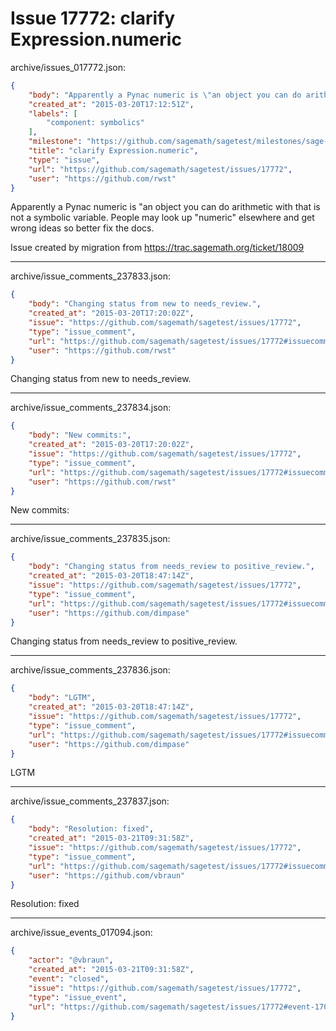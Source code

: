 # Issue 17772: clarify Expression.numeric

archive/issues_017772.json:
```json
{
    "body": "Apparently a Pynac numeric is \"an object you can do arithmetic with that is not a symbolic variable. People may look up \"numeric\" elsewhere and get wrong ideas so better fix the docs.\n\nIssue created by migration from https://trac.sagemath.org/ticket/18009\n\n",
    "created_at": "2015-03-20T17:12:51Z",
    "labels": [
        "component: symbolics"
    ],
    "milestone": "https://github.com/sagemath/sagetest/milestones/sage-6.6",
    "title": "clarify Expression.numeric",
    "type": "issue",
    "url": "https://github.com/sagemath/sagetest/issues/17772",
    "user": "https://github.com/rwst"
}
```
Apparently a Pynac numeric is "an object you can do arithmetic with that is not a symbolic variable. People may look up "numeric" elsewhere and get wrong ideas so better fix the docs.

Issue created by migration from https://trac.sagemath.org/ticket/18009





---

archive/issue_comments_237833.json:
```json
{
    "body": "Changing status from new to needs_review.",
    "created_at": "2015-03-20T17:20:02Z",
    "issue": "https://github.com/sagemath/sagetest/issues/17772",
    "type": "issue_comment",
    "url": "https://github.com/sagemath/sagetest/issues/17772#issuecomment-237833",
    "user": "https://github.com/rwst"
}
```

Changing status from new to needs_review.



---

archive/issue_comments_237834.json:
```json
{
    "body": "New commits:",
    "created_at": "2015-03-20T17:20:02Z",
    "issue": "https://github.com/sagemath/sagetest/issues/17772",
    "type": "issue_comment",
    "url": "https://github.com/sagemath/sagetest/issues/17772#issuecomment-237834",
    "user": "https://github.com/rwst"
}
```

New commits:



---

archive/issue_comments_237835.json:
```json
{
    "body": "Changing status from needs_review to positive_review.",
    "created_at": "2015-03-20T18:47:14Z",
    "issue": "https://github.com/sagemath/sagetest/issues/17772",
    "type": "issue_comment",
    "url": "https://github.com/sagemath/sagetest/issues/17772#issuecomment-237835",
    "user": "https://github.com/dimpase"
}
```

Changing status from needs_review to positive_review.



---

archive/issue_comments_237836.json:
```json
{
    "body": "LGTM",
    "created_at": "2015-03-20T18:47:14Z",
    "issue": "https://github.com/sagemath/sagetest/issues/17772",
    "type": "issue_comment",
    "url": "https://github.com/sagemath/sagetest/issues/17772#issuecomment-237836",
    "user": "https://github.com/dimpase"
}
```

LGTM



---

archive/issue_comments_237837.json:
```json
{
    "body": "Resolution: fixed",
    "created_at": "2015-03-21T09:31:58Z",
    "issue": "https://github.com/sagemath/sagetest/issues/17772",
    "type": "issue_comment",
    "url": "https://github.com/sagemath/sagetest/issues/17772#issuecomment-237837",
    "user": "https://github.com/vbraun"
}
```

Resolution: fixed



---

archive/issue_events_017094.json:
```json
{
    "actor": "@vbraun",
    "created_at": "2015-03-21T09:31:58Z",
    "event": "closed",
    "issue": "https://github.com/sagemath/sagetest/issues/17772",
    "type": "issue_event",
    "url": "https://github.com/sagemath/sagetest/issues/17772#event-17094"
}
```
